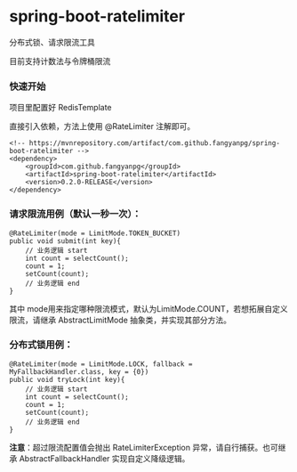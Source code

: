# spring-boot-ratelimiter
分布式锁、请求限流工具

目前支持计数法与令牌桶限流

### 快速开始

项目里配置好 RedisTemplate

直接引入依赖，方法上使用 @RateLimiter 注解即可。
    
    <!-- https://mvnrepository.com/artifact/com.github.fangyanpg/spring-boot-ratelimiter -->
    <dependency>
        <groupId>com.github.fangyanpg</groupId>
        <artifactId>spring-boot-ratelimiter</artifactId>
        <version>0.2.0-RELEASE</version>
    </dependency>
    
### 请求限流用例（默认一秒一次）：

    @RateLimiter(mode = LimitMode.TOKEN_BUCKET)
    public void submit(int key){
        // 业务逻辑 start
        int count = selectCount();
        count = 1;
        setCount(count);
        // 业务逻辑 end
    }
其中 mode用来指定哪种限流模式，默认为LimitMode.COUNT，若想拓展自定义限流，请继承 AbstractLimitMode 抽象类，并实现其部分方法。
    
### 分布式锁用例：

    @RateLimiter(mode = LimitMode.LOCK, fallback = MyFallbackHandler.class, key = {0})
    public void tryLock(int key){
        // 业务逻辑 start
        int count = selectCount();
        count = 1;
        setCount(count);
        // 业务逻辑 end
    }
**注意**：超过限流配置值会抛出 RateLimiterException 异常，请自行捕获。也可继承 AbstractFallbackHandler 实现自定义降级逻辑。


